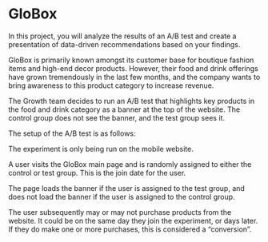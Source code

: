 # GloBox
In this project, you will analyze the results of an A/B test and create a presentation of data-driven recommendations based on your findings. 

GloBox is primarily known amongst its customer base for boutique fashion items and high-end decor products. However, their food and drink offerings have grown tremendously in the last few months, and the company wants to bring awareness to this product category to increase revenue.

The Growth team decides to run an A/B test that highlights key products in the food and drink category as a banner at the top of the website. The control group does not see the banner, and the test group sees it.

The setup of the A/B test is as follows:

The experiment is only being run on the mobile website.

A user visits the GloBox main page and is randomly assigned to either the control or test group. This is the join date for the user.

The page loads the banner if the user is assigned to the test group, and does not load the banner if the user is assigned to the control group.

The user subsequently may or may not purchase products from the website. It could be on the same day they join the experiment, or days later. If they do make one or more purchases, this is considered a “conversion”.
